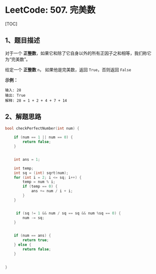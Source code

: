 # LeetCode: 507. 完美数

[TOC]



## 1、题目描述



对于一个 **正整数**，如果它和除了它自身以外的所有正因子之和相等，我们称它为“完美数”。

给定一个 **正整数** `n`， 如果他是完美数，返回 `True`，否则返回 `False`

 

**示例：**

```
输入: 28
输出: True
解释: 28 = 1 + 2 + 4 + 7 + 14
```



## 2、解题思路

```c
bool checkPerfectNumber(int num) {
    
    if (num == 1 || num == 0) {
        return false;
    }


    int ans = 1;

    int temp;
    int sq = (int) sqrt(num);
    for (int i = 2; i <= sq; i++) {
        temp = num % i;
        if (temp == 0) {
            ans += num / i + i;
        }
    }


     if (sq != 1 && num / sq == sq && num %sq == 0) {
        num -= sq;
    }
    

    if (num == ans) {
        return true;
    } else {
        return false;
    }
    
    
}
```

